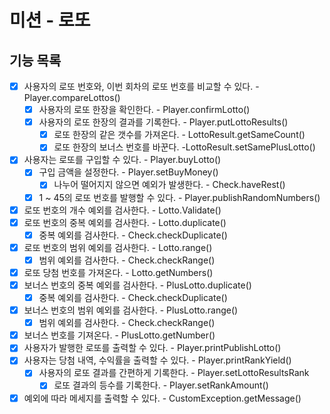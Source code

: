 # 미션 - 로또

## 기능 목록
- [x] 사용자의 로또 번호와, 이번 회차의 로또 번호를 비교할 수 있다. - Player.compareLottos()
  - [x] 사용자의 로또 한장을 확인한다. - Player.confirmLotto()
  - [x] 사용자의 로또 한장의 결과를 기록한다. - Player.putLottoResults()
    - [x] 로또 한장의 같은 갯수를 가져온다. - LottoResult.getSameCount()
    - [x] 로또 한장의 보너스 번호를 바꾼다. -LottoResult.setSamePlusLotto()
- [x] 사용자는 로또를 구입할 수 있다. - Player.buyLotto()
  - [x] 구입 금액을 설정한다. - Player.setBuyMoney()
    - [x] 나누어 떨어지지 않으면 예외가 발생한다. - Check.haveRest() 
  - [x] 1 ~ 45의 로또 번호를 발행할 수 있다. - Player.publishRandomNumbers()
- [x] 로또 번호의 개수 예외를 검사한다. - Lotto.Validate()
- [x] 로또 번호의 중복 예외를 검사한다. - Lotto.duplicate()
  - [x] 중복 예외를 검사한다. - Check.checkDuplicate()
- [x] 로또 번호의 범위 예외를 검사한다. - Lotto.range()
  - [x] 범위 예외를 검사한다. - Check.checkRange()
- [x] 로또 당첨 번호를 가져온다. - Lotto.getNumbers()
- [x] 보너스 번호의 중복 예외를 검사한다. - PlusLotto.duplicate()
  - [x] 중복 예외를 검사한다. - Check.checkDuplicate()
- [x] 보너스 번호의 범위 예외를 검사한다. - PlusLotto.range()
  - [x] 범위 예외를 검사한다. - Check.checkRange()
- [x] 보너스 번호를 기져온다. - PlusLotto.getNumber()
- [x] 사용자가 발행한 로또를 출력할 수 있다. - Player.printPublishLotto() 
- [x] 사용자는 당첨 내역, 수익률을 출력할 수 있다. - Player.printRankYield()
  - [x] 사용자의 로또 결과를 간편하게 기록한다. - Player.setLottoResultsRank
    - [x] 로또 결과의 등수를 기록한다. - Player.setRankAmount()
- [x] 예외에 따라 메세지를 출력할 수 있다. - CustomException.getMessage()